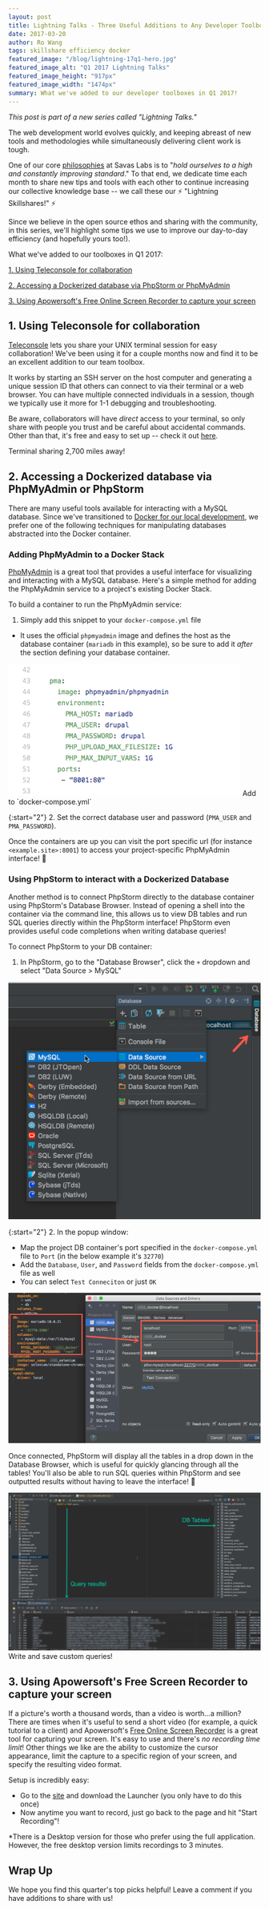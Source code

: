 ```yaml
---
layout: post
title: Lightning Talks - Three Useful Additions to Any Developer Toolbox in Q1 2017
date: 2017-03-20
author: Ro Wang
tags: skillshare efficiency docker
featured_image: "/blog/lightning-17q1-hero.jpg"
featured_image_alt: "Q1 2017 Lightning Talks"
featured_image_height: "917px"
featured_image_width: "1474px"
summary: What we've added to our developer toolboxes in Q1 2017!
---
```


_This post is part of a new series called "Lightning Talks."_

The web development world evolves quickly, and keeping abreast of new tools and methodologies while simultaneously delivering client work is tough.

One of our core [philosophies](/mission-and-values/#excel) at Savas Labs is to "_hold ourselves to a high and constantly improving standard_." To that end, we dedicate time each month to share new tips and tools with each other to continue increasing our collective knowledge base -- we call these our :zap: "Lightning Skillshares!" :zap:

Since we believe in the open source ethos and sharing with the community, in this series, we'll highlight some tips we use to improve our day-to-day efficiency (and hopefully yours too!).

What we've added to our toolboxes in Q1 2017:

  [1. Using Teleconsole for collaboration](#using-teleconsole-for-collaboration)

  [2. Accessing a Dockerized database via PhpStorm or PhpMyAdmin](#accessing-a-dockerized-database-via-phpmyadmin-or-phpstorm)

  [3. Using Apowersoft's Free Online Screen Recorder to capture your screen](#using-apowersofts-free-screen-recorder-to-capture-your-screen)

## 1. Using Teleconsole for collaboration

[Teleconsole](https://www.teleconsole.com/) lets you share your UNIX terminal session for easy collaboration! We've been using it for a couple months now and find it to be an excellent addition to our team toolbox.

It works by starting an SSH server on the host computer and generating a unique session ID that others can connect to via their terminal or a web browser. You can have multiple connected individuals in a session, though we typically use it more for 1-1 debugging and troubleshooting.

Be aware, collaborators will have _direct_ access to your terminal, so only share with people you trust and be careful about accidental commands. Other than that, it's free and easy to set up -- check it out [here](https://www.teleconsole.com/).

<script type="text/javascript" src="https://asciinema.org/a/7oargr7f911dm8qz4c5m0k2iw.js" id="asciicast-7oargr7f911dm8qz4c5m0k2iw" async></script>
<span class="caption">Terminal sharing 2,700 miles away!</span>

## 2. Accessing a Dockerized database via PhpMyAdmin or PhpStorm

There are many useful tools available for interacting with a MySQL database. Since we've transitioned to [Docker for our local development](/blog/tag/docker/), we prefer one of the following techniques for manipulating databases abstracted into the Docker container.

### Adding PhpMyAdmin to a Docker Stack

[PhpMyAdmin](https://www.phpmyadmin.net/) is a great tool that provides a useful interface for visualizing and interacting with a MySQL database. Here's a simple method for adding the PhpMyAdmin service to a project's existing Docker Stack.

To build a container to run the PhpMyAdmin service:

1. Simply add this snippet to your `docker-compose.yml` file
  - It uses the official `phpmyadmin` image and defines the host as the database container (`mariadb` in this example), so be sure to add it _after_ the section defining your database container.

<img src="/assets/img/blog/lightning-17q1-phpmyadmin.png" class="blog-image-large" alt="phpmyadmin container">
<span class="caption">Add to `docker-compose.yml`</span>

{:start="2"}
2. Set the correct database user and password (`PMA_USER` and `PMA_PASSWORD`).

Once the containers are up you can visit the port specific url (for instance `<example.site>:8001`) to access your project-specific PhpMyAdmin interface! :tada:

### Using PhpStorm to interact with a Dockerized Database
Another method is to connect PhpStorm directly to the database container using PhpStorm's Database Browser. Instead of opening a shell into the container via the command line, this allows us to view DB tables and run SQL queries directly within the PhpStorm interface! PhpStorm even provides useful code completions when writing database queries!

To connect PhpStorm to your DB container:

1. In PhpStorm, go to the "Database Browser", click the `+` dropdown and select "Data Source > MySQL"

<img src="/assets/img/blog/lightning-17q1-pstorm1.png" class="blog-image-large" alt="phpstorm connect1">

{:start="2"}
2. In the popup window:
  - Map the project DB container's port specified in the `docker-compose.yml` file to `Port` (in the below example it's `32770`)
  - Add the `Database`, `User`, and `Password` fields from the `docker-compose.yml` file as well
  - You can select `Test Conneciton` or just `OK`

<img src="/assets/img/blog/lightning-17q1-pstorm2.png" class="blog-image-xl" alt="phpstorm connect2">

Once connected, PhpStorm will display all the tables in a drop down in the Database Browser, which is useful for quickly glancing through all the tables! You'll also be able to run SQL queries within PhpStorm and see outputted results without having to leave the interface! :star2:

<img src="/assets/img/blog/lightning-17q1-pstorm3.png" class="blog-image-xl" alt="phpstorm connect3">
<span class="caption">Write and save custom queries!</span>

## 3. Using Apowersoft's Free Screen Recorder to capture your screen

If a picture's worth a thousand words, than a video is worth...a million? There are times when it's useful to send a short video (for example, a quick tutorial to a client) and Apowersoft's [Free Online Screen Recorder](https://www.apowersoft.com/free-online-screen-recorder) is a great tool for capturing your screen. It's easy to use and there's _no recording time limit_!  Other things we like are the ability to customize the cursor appearance, limit the capture to a specific region of your screen, and specify the resulting video format.

Setup is incredibly easy:

- Go to the [site](https://www.apowersoft.com/free-online-screen-recorder) and download the Launcher (you only have to do this once)
- Now anytime you want to record, just go back to the page and hit "Start Recording"!

\*There is a Desktop version for those who prefer using the full application. However, the free desktop version limits recordings to 3 minutes.

## Wrap Up
We hope you find this quarter's top picks helpful! Leave a comment if you have additions to share with us!